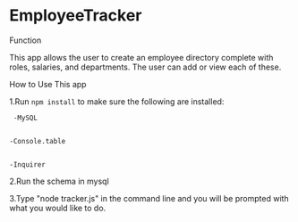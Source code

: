 # EmployeeTracker

Function 


This app allows the user to create an employee directory complete with roles, salaries, and departments.  The user can add or view each of these.

How to Use This app


1.Run `npm install` to make sure the following are installed:


     -MySQL
     
     
    -Console.table
    
    
    -Inquirer
    
    


2.Run the schema in mysql


3.Type "node tracker.js" in the command line and you will be prompted with what you would like to do.
